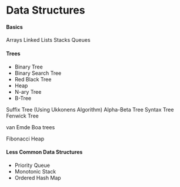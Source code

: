 # Data Structures

#### Basics
Arrays
Linked Lists
Stacks
Queues

#### Trees
- Binary Tree
- Binary Search Tree
- Red Black Tree
- Heap
- N-ary Tree
- B-Tree

Suffix Tree (Using Ukkonens Algorithm)
Alpha-Beta Tree
Syntax Tree
Fenwick Tree

van Emde Boa trees

Fibonacci Heap

#### Less Common Data Structures
- Priority Queue
- Monotonic Stack
- Ordered Hash Map
